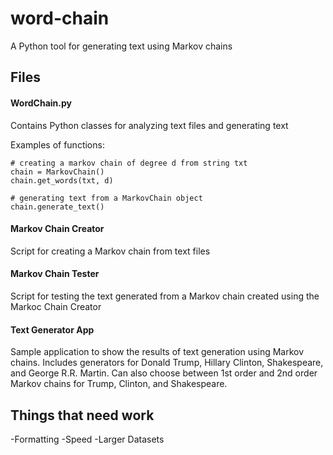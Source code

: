 # word-chain
A Python tool for generating text using Markov chains

## Files

#### WordChain.py
Contains Python classes for analyzing text files and generating text

Examples of functions:
```
# creating a markov chain of degree d from string txt
chain = MarkovChain()
chain.get_words(txt, d)
```
```
# generating text from a MarkovChain object
chain.generate_text()
```

#### Markov Chain Creator
Script for creating a Markov chain from text files

#### Markov Chain Tester
Script for testing the text generated from a Markov chain created using the Markoc Chain Creator

#### Text Generator App
Sample application to show the results of text generation using Markov chains. Includes generators for Donald Trump, Hillary Clinton, Shakespeare, and George R.R. Martin. Can also choose between 1st order and 2nd order Markov chains for Trump, Clinton, and Shakespeare.

## Things that need work
-Formatting
-Speed
-Larger Datasets
